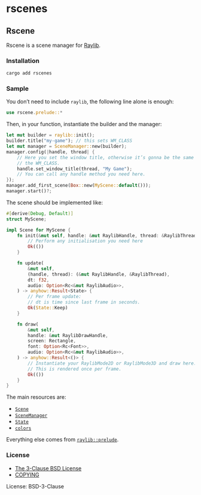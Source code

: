 # rscenes

[COPYING]: https://github.com/cacilhas/rscenes/blob/master/COPYING
[The 3-Clause BSD License]: https://opensource.org/license/bsd-3-clause/
[Raylib]: https://crates.io/crates/raylib
[raylib::prelude]: https://docs.rs/raylib/3.7.0/raylib/prelude/

## Rscene

Rscene is a scene manager for [Raylib][].

### Installation

```sh
cargo add rscenes
```

### Sample

You don’t need to include `raylib`, the following line alone is enough:

```rust
use rscene.prelude::*
```

Then, in your function, instantiate the builder and the manager:

```rust
let mut builder = raylib::init();
builder.title("my-game"); // this sets WM_CLASS
let mut manager = SceneManager::new(builder);
manager.config(|handle, thread| {
    // Here you set the window title, otherwise it’s gonna be the same as
    // the WM_CLASS.
    handle.set_window_title(thread, "My Game");
    // You can call any handle method you need here.
});
manager.add_first_scene(Box::new(MyScene::default()));
manager.start()?;
```

The scene should be implemented like:

```rust
#[derive(Debug, Default)]
struct MyScene;

impl Scene for MyScene {
    fn init(&mut self, handle: &mut RaylibHandle, thread: &RaylibThread) -> anyhow::Result<()> {
        // Perform any initialisation you need here
        Ok(())
    }

    fn update(
        &mut self,
        (handle, thread): (&mut RaylibHandle, &RaylibThread),
        dt: f32,
        audio: Option<Rc<&mut RaylibAudio>>,
    ) -> anyhow::Result<State> {
        // Per frame update:
        // dt is time since last frame in seconds.
        Ok(State::Keep)
    }

    fn draw(
        &mut self,
        handle: &mut RaylibDrawHandle,
        screen: Rectangle,
        font: Option<Rc<Font>>,
        audio: Option<Rc<&mut RaylibAudio>>,
    ) -> anyhow::Result<()> {
        // Instantiate your RaylibMode2D or RaylibMode3D and draw here.
        // This is rendered once per frame.
        Ok(())
    }
}
```

The main resources are:

- [`Scene`](./prelude/trait.Scene.html)
- [`SceneManager`](./prelude/struct.SceneManager.html)
- [`State`](./prelude/enum.State.html)
- [`colors`](./prelude/colors)

Everything else comes from [`raylib::prelude`][raylib::prelude].

### License

- [The 3-Clause BSD License][]
- [COPYING][]

License: BSD-3-Clause
